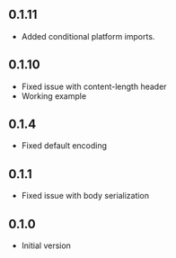 ## 0.1.11

- Added conditional platform imports.

## 0.1.10

- Fixed issue with content-length header
- Working example

## 0.1.4

- Fixed default encoding

## 0.1.1

- Fixed issue with body serialization

## 0.1.0

- Initial version

